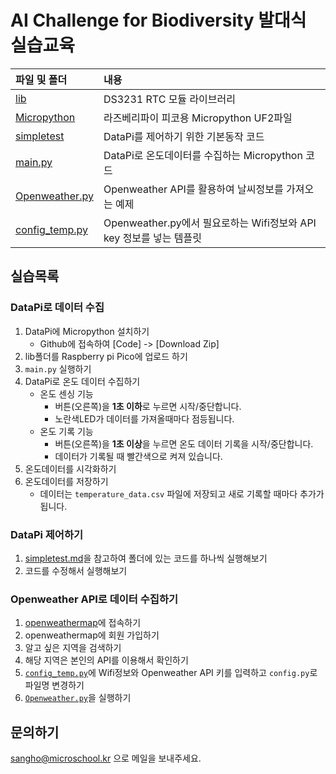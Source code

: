 # AI Challenge for Biodiversity 발대식 실습교육 

파일 및 폴더           | 내용
:------------- |:-------------
[lib](/lib/ds3231_port.py) | DS3231 RTC 모듈 라이브러리 
[Micropython](/Micropython/RPI_PICO_W-20231005-v1.21.0.uf2) | 라즈베리파이 피코용 Micropython UF2파일   
[simpletest](/simpletest/README.md) | DataPi를 제어하기 위한 기본동작 코드 
[main.py](/main.py) |  DataPi로 온도데이터를 수집하는 Micropython 코드 
[Openweather.py](/Openweather.py) | Openweather API를 활용하여 날씨정보를 가져오는 예제   
[config_temp.py](/config_temp.py) | Openweather.py에서 필요로하는 Wifi정보와 API key 정보를 넣는 템플릿    

## 실습목록   
### DataPi로 데이터 수집   
1. DataPi에 Micropython 설치하기  
    - Github에 접속하여 [Code] -> [Download Zip] 
2. lib폴더를 Raspberry pi Pico에 업로드 하기  
3. `main.py` 실행하기   
4. DataPi로 온도 데이터 수집하기   
    - 온도 센싱 기능 
        - 버튼(오른쪽)을 **1초 이하**로 누르면 시작/중단합니다. 
        - 노란색LED가 데이터를 가져올때마다 점등됩니다.      
    - 온도 기록 기능 
        - 버튼(오른쪽)을 **1초 이상**을 누르면 온도 데이터 기록을 시작/중단합니다.  
        - 데이터가 기록될 때 빨간색으로 켜져 있습니다. 
4. 온도데이터를 시각화하기 
5. 온도데이터를 저장하기  
    - 데이터는 `temperature_data.csv` 파일에 저장되고 새로 기록할 때마다 추가가됩니다.   

###  DataPi 제어하기 
1. [simpletest.md](/simpletest/simpletest.md)을 참고하여 폴더에 있는 코드를 하나씩 실행해보기  
2. 코드를 수정해서 실행해보기 
### Openweather API로 데이터 수집하기   
1. [openweathermap](https://openweathermap.org/)에 접속하기 
2. openweathermap에 회원 가입하기 
3. 알고 싶은 지역을 검색하기 
4. 해당 지역은 본인의 API를 이용해서 확인하기
5. [`config_temp.py`](/config_temp.py)에 Wifi정보와 Openweather API 키를 입력하고 `config.py`로 파일명 변경하기   
6. [`Openweather.py`](/Openweather.py)을 실행하기 

## 문의하기 
sangho@microschool.kr 으로 메일을 보내주세요. 


